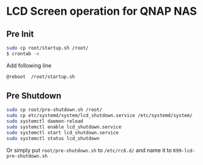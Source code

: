 # LCD Screen operation for QNAP NAS

## Pre Init

```bash
sudo cp root/startup.sh /root/
$ crontab -e
```

Add following line
```bash
@reboot  /root/startup.sh
```

## Pre Shutdown

```bash
sudo cp root/pre-shutdown.sh /root/
sudo cp etc/systemd/system/lcd_shutdown.service /etc/systemd/system/
sudo systemctl daemon-reload
sudo systemctl enable lcd_shutdown.service
sudo systemctl start lcd_shutdown.service
sudo systemctl status lcd_shutdown
```

Or simply put `root/pre-shutdown.sh` to `/etc/rc6.d/` and name it to `K99-lcd-pre-shutdown.sh`

